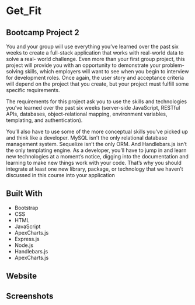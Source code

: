 # Get_Fit

## Bootcamp Project 2
You and your group will use everything you’ve learned over the past six weeks to create a full-stack application that works with real-world data to solve a real-
world challenge. Even more than your first group project, this project will provide you with an opportunity to demonstrate your problem-solving skills, which 
employers will want to see when you begin to interview for development roles. Once again, the user story and acceptance criteria will depend on the project that you 
create, but your project must fulfill some specific requirements.

The requirements for this project ask you to use the skills and technologies you’ve learned over the past six weeks (server-side JavaScript, RESTful APIs, 
databases, object-relational mapping, environment variables, templating, and authentication).

You’ll also have to use some of the more conceptual skills you’ve picked up and think like a developer. MySQL isn’t the only relational database management system. 
Sequelize isn’t the only ORM. And Handlebars.js isn’t the only templating engine. As a developer, you’ll have to jump in and learn new technologies at a moment’s 
notice, digging into the documentation and learning to make new things work with your code. That’s why you should integrate at least one new library, package, or 
technology that we haven’t discussed in this course into your application


## Built With
* Bootstrap
* CSS
* HTML
* JavaScript
* ApexCharts.js
* Express.js
* Node.js
* Handlebars.js
* ApexCharts.js


## Website


## Screenshots
